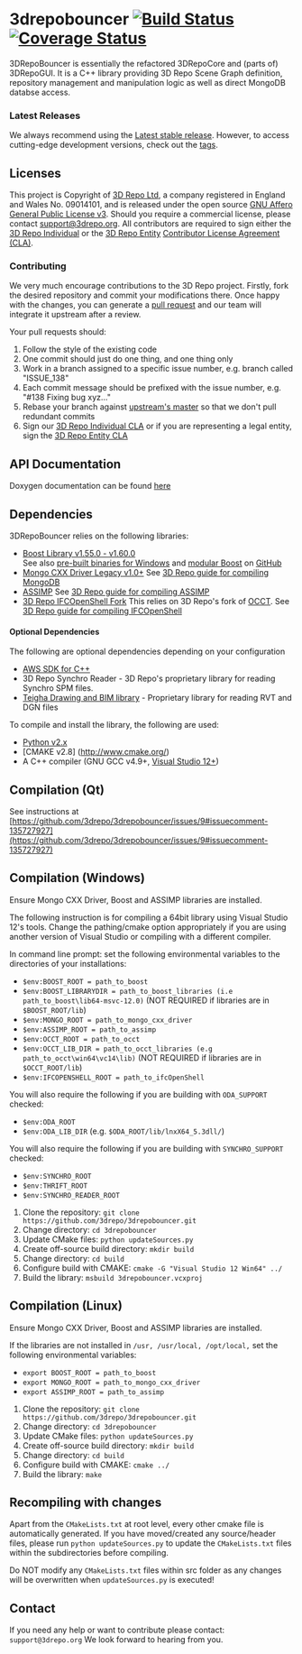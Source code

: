 3drepobouncer [![Build Status](https://travis-ci.org/3drepo/3drepobouncer.svg?branch=master)](https://travis-ci.org/3drepo/3drepobouncer) [![Coverage Status](https://coveralls.io/repos/github/3drepo/3drepobouncer/badge.svg?branch=master)](https://coveralls.io/github/3drepo/3drepobouncer?branch=master)
=========

3DRepoBouncer is essentially the refactored 3DRepoCore and (parts of) 3DRepoGUI. It is a C++ library providing 3D Repo Scene Graph definition, repository management and manipulation logic as well as direct MongoDB databse access.

### Latest Releases
We always recommend using the [Latest stable release](https://github.com/3drepo/3drepobouncer/releases). However, to access cutting-edge development versions, check out the [tags](https://github.com/3drepo/3drepobouncer/tags).

## Licenses
This project is Copyright of [3D Repo Ltd](http://3drepo.org), a company registered in England and Wales No. 09014101, and is released under the open source [GNU Affero General Public License v3](http://www.gnu.org/licenses/agpl-3.0.en.html). Should you require a commercial license, please contact [support@3drepo.org](mailto:support@3drepo.org). All contributors are required to sign either the [3D Repo Individual](https://gist.github.com/jozefdobos/e177af804c9bcd217b73) or the [3D Repo Entity](https://gist.github.com/jozefdobos/c7c4c1c18cfb211c45d2) [Contributor License Agreement (CLA)](https://en.wikipedia.org/wiki/Contributor_License_Agreement).

### Contributing
We very much encourage contributions to the 3D Repo project. Firstly, fork the desired repository and commit your modifications there. Once happy with the changes, you can generate a [pull request](https://help.github.com/articles/using-pull-requests/) and our team will integrate it upstream after a review.

Your pull requests should:

1. Follow the style of the existing code
2. One commit should just do one thing, and one thing only
3. Work in a branch assigned to a specific issue number, e.g. branch called "ISSUE_138"
4. Each commit message should be prefixed with the issue number, e.g. "#138 Fixing bug xyz..."
5. Rebase your branch against [upstream's master](https://help.github.com/articles/merging-an-upstream-repository-into-your-fork/) so that we don't pull redundant commits
6. Sign our [3D Repo Individual CLA](https://gist.github.com/jozefdobos/e177af804c9bcd217b73) or if you are representing a legal entity, sign the [3D Repo Entity CLA](https://gist.github.com/jozefdobos/c7c4c1c18cfb211c45d2)

## API Documentation
Doxygen documentation can be found [here](http://3drepo.github.io/3drepobouncer/doc/html/)

Dependencies
------------
3DRepoBouncer relies on the following libraries:
* [Boost Library v1.55.0 - v1.60.0](http://www.boost.org/)  
See also [pre-built binaries for Windows](http://sourceforge.net/projects/boost/files/boost-binaries/)
and [modular Boost](https://svn.boost.org/trac/boost/wiki/ModularBoost)
on [GitHub](https://github.com/boostorg)
* [Mongo CXX Driver Legacy v1.0+](https://github.com/mongodb/mongo-cxx-driver)
See [3D Repo guide for compiling MongoDB](https://github.com/3drepo/3drepobouncer/wiki/Compiling-MongoDB-CXX-Driver)
* [ASSIMP](https://github.com/assimp/assimp)
See [3D Repo guide for compiling ASSIMP](https://github.com/3drepo/3drepobouncer/wiki/Compiling-ASSIMP)
* [3D Repo IFCOpenShell Fork](https://github.com/3drepo/IfcOpenShell)
This relies on 3D Repo's fork of [OCCT](https://github.com/3drepo/occt). See [3D Repo guide for compiling IFCOpenShell](https://github.com/3drepo/3drepobouncer/wiki/Compiling-IFCOpenShell)

#### Optional Dependencies
The following are optional dependencies depending on your configuration
* [AWS SDK for C++](https://github.com/aws/aws-sdk-cpp)
* 3D Repo Synchro Reader - 3D Repo's proprietary library for reading Synchro SPM files.
* [Teigha Drawing and BIM library](https://www.opendesign.com/) - Proprietary library for reading RVT and DGN files

To compile and install the library, the following are used:
* [Python v2.x](https://www.python.org/)
* [CMAKE v2.8] (http://www.cmake.org/)
* A C++ compiler (GNU GCC v4.9+, [Visual Studio 12+](https://www.visualstudio.com/en-us/downloads/download-visual-studio-vs.aspx))

Compilation (Qt)
------------
See instructions at [https://github.com/3drepo/3drepobouncer/issues/9#issuecomment-135727927](https://github.com/3drepo/3drepobouncer/issues/9#issuecomment-135727927)

Compilation (Windows)
------------
Ensure Mongo CXX Driver, Boost and ASSIMP libraries are installed.

The following instruction is for compiling a 64bit library using Visual Studio 12's tools. Change the pathing/cmake option appropriately if you are using another version of Visual Studio or compiling with a different compiler.

In command line prompt:
set the following environmental variables to the directories of your installations:
* `$env:BOOST_ROOT = path_to_boost`
* `$env:BOOST_LIBRARYDIR = path_to_boost_libraries (i.e path_to_boost\lib64-msvc-12.0)` (NOT REQUIRED if libraries are in `$BOOST_ROOT/lib`) 
* `$env:MONGO_ROOT = path_to_mongo_cxx_driver`
* `$env:ASSIMP_ROOT = path_to_assimp`
* `$env:OCCT_ROOT = path_to_occt`
* `$env:OCCT_LIB_DIR = path_to_occt_libraries (e.g path_to_occt\win64\vc14\lib)` (NOT REQUIRED if libraries are in `$OCCT_ROOT/lib`) 
* `$env:IFCOPENSHELL_ROOT = path_to_ifcOpenShell`

You will also require the following if you are building with `ODA_SUPPORT` checked:
* `$env:ODA_ROOT`
* `$env:ODA_LIB_DIR` (e.g. `$ODA_ROOT/lib/lnxX64_5.3dll/`)

You will also require the following if you are building with `SYNCHRO_SUPPORT` checked:
* `$env:SYNCHRO_ROOT`
* `$env:THRIFT_ROOT`
* `$env:SYNCHRO_READER_ROOT`

1. Clone the repository: `git clone https://github.com/3drepo/3drepobouncer.git`
2. Change directory: `cd 3drepobouncer`
3. Update CMake files: `python updateSources.py`
4. Create off-source build directory: `mkdir build`
5. Change directory: `cd build`
6. Configure build with CMAKE: `cmake -G "Visual Studio 12 Win64" ../`
7. Build the library: `msbuild 3drepobouncer.vcxproj`

Compilation (Linux)
------------
Ensure Mongo CXX Driver, Boost and ASSIMP libraries are installed.

If the libraries are not installed in `/usr, /usr/local, /opt/local,` set the following environmental variables:
* `export BOOST_ROOT = path_to_boost`
* `export MONGO_ROOT = path_to_mongo_cxx_driver`
* `export ASSIMP_ROOT = path_to_assimp`

1. Clone the repository: `git clone https://github.com/3drepo/3drepobouncer.git`
2. Change directory: `cd 3drepobouncer`
3. Update CMake files: `python updateSources.py`
4. Create off-source build directory: `mkdir build`
5. Change directory: `cd build`
6. Configure build with CMAKE: `cmake ../`
7. Build the library: `make`

Recompiling with changes
------------
Apart from the `CMakeLists.txt` at root level, every other cmake file is automatically generated. If you have moved/created any source/header files, please run `python updateSources.py` to update the `CMakeLists.txt` files within the subdirectories before compiling.

Do NOT modify any `CMakeLists.txt` files within src folder as any changes will be overwritten when `updateSources.py` is executed!

Contact
-------

If you need any help or want to contribute please contact: `support@3drepo.org`
We look forward to hearing from you.

[3DRepoIO]: https://github.com/3drepo/3drepo.io
[3DRepoGUI]: https://github.com/3drepo/3drepogui
